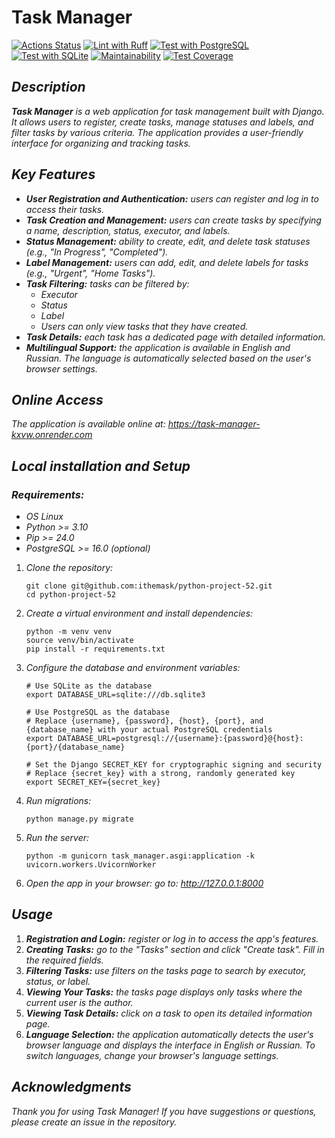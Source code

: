 # Task Manager
[![Actions Status](https://github.com/ithemask/python-project-52/actions/workflows/hexlet-check.yml/badge.svg)](https://github.com/ithemask/python-project-52/actions)
[![Lint with Ruff](https://github.com/ithemask/python-project-52/actions/workflows/lint-with-ruff.yml/badge.svg)](https://github.com/ithemask/python-project-52/actions/workflows/lint-with-ruff.yml)
[![Test with PostgreSQL](https://github.com/ithemask/python-project-52/actions/workflows/test-with-postgres.yml/badge.svg)](https://github.com/ithemask/python-project-52/actions/workflows/test-with-postgres.yml)
[![Test with SQLite](https://github.com/ithemask/python-project-52/actions/workflows/test-with-sqlite.yml/badge.svg)](https://github.com/ithemask/python-project-52/actions/workflows/test-with-sqlite.yml)
[![Maintainability](https://api.codeclimate.com/v1/badges/9c6edd5e45c5c1af9d4f/maintainability)](https://codeclimate.com/github/ithemask/python-project-52/maintainability)
[![Test Coverage](https://api.codeclimate.com/v1/badges/9c6edd5e45c5c1af9d4f/test_coverage)](https://codeclimate.com/github/ithemask/python-project-52/test_coverage)
## _Description_
___Task Manager___ _is a web application for task management built with Django. It allows users to register, create tasks, manage statuses and labels, and filter tasks by various criteria. The application provides a user-friendly interface for organizing and tracking tasks._
## _Key Features_
  + ___User Registration and Authentication:___ _users can register and log in to access their tasks._
  + ___Task Creation and Management:___ _users can create tasks by specifying a name, description, status, executor, and labels._
  + ___Status Management:___ _ability to create, edit, and delete task statuses (e.g., "In Progress", "Completed")._
  + ___Label Management:___ _users can add, edit, and delete labels for tasks (e.g., "Urgent", "Home Tasks")._
  + ___Task Filtering:___ _tasks can be filtered by:_
    + _Executor_
    + _Status_
    + _Label_
    + _Users can only view tasks that they have created._
  + ___Task Details:___ _each task has a dedicated page with detailed information._
  + ___Multilingual Support:___ _the application is available in English and Russian. The language is automatically selected based on the user's browser settings._
## _Online Access_
_The application is available online at: https://task-manager-kxvw.onrender.com_
## _Local installation and Setup_
### _Requirements:_
  + _OS Linux_
  + _Python >= 3.10_
  + _Pip >= 24.0_
  + _PostgreSQL >= 16.0 (optional)_
  1. _Clone the repository:_
      ```
      git clone git@github.com:ithemask/python-project-52.git
      cd python-project-52
      ```
  2. _Create a virtual environment and install dependencies:_
      ```
      python -m venv venv
      source venv/bin/activate
      pip install -r requirements.txt
      ```
  3. _Configure the database and environment variables:_ 
      ```
      # Use SQLite as the database
      export DATABASE_URL=sqlite:///db.sqlite3

      # Use PostgreSQL as the database
      # Replace {username}, {password}, {host}, {port}, and {database_name} with your actual PostgreSQL credentials
      export DATABASE_URL=postgresql://{username}:{password}@{host}:{port}/{database_name}
  
      # Set the Django SECRET_KEY for cryptographic signing and security
      # Replace {secret_key} with a strong, randomly generated key
      export SECRET_KEY={secret_key}
      ```
  4. _Run migrations:_
      ```
      python manage.py migrate
      ```
  5. _Run the server:_
      ```
      python -m gunicorn task_manager.asgi:application -k uvicorn.workers.UvicornWorker
      ```
  6. _Open the app in your browser: go to: http://127.0.0.1:8000_
## _Usage_
  1. ___Registration and Login:___ _register or log in to access the app's features._
  2. ___Creating Tasks:___ _go to the "Tasks" section and click "Create task". Fill in the required fields._
  3. ___Filtering Tasks:___ _use filters on the tasks page to search by executor, status, or label._
  4. ___Viewing Your Tasks:___ _the tasks page displays only tasks where the current user is the author._
  5. ___Viewing Task Details:___ _click on a task to open its detailed information page._
  6. ___Language Selection:___ _the application automatically detects the user's browser language and displays the interface in English or Russian. To switch languages, change your browser's language settings._
## _Acknowledgments_
_Thank you for using Task Manager! If you have suggestions or questions, please create an issue in the repository._
